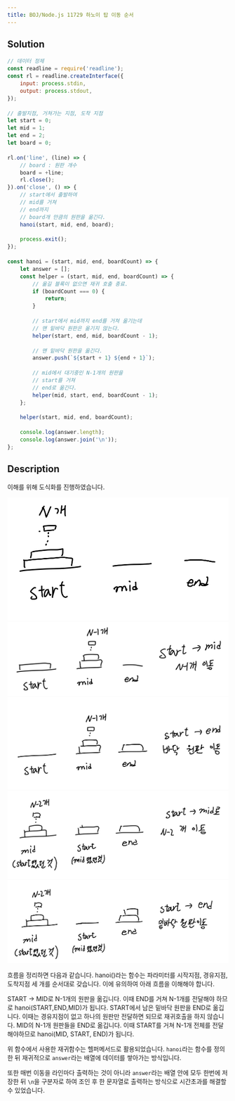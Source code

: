 ```yaml
---
title: BOJ/Node.js 11729 하노이 탑 이동 순서
---
```


## Solution

```javascript
// 데이터 정제
const readline = require('readline');
const rl = readline.createInterface({
    input: process.stdin,
    output: process.stdout,
});

// 출발지점, 거쳐가는 지점, 도착 지점
let start = 0;
let mid = 1;
let end = 2;
let board = 0;

rl.on('line', (line) => {
    // board : 원판 개수
    board = +line;
    rl.close();
}).on('close', () => {
    // start에서 출발하여
    // mid를 거쳐
    // end까지
    // board개 만큼의 원판을 옮긴다.
    hanoi(start, mid, end, board);

    process.exit();
});

const hanoi = (start, mid, end, boardCount) => {
    let answer = [];
    const helper = (start, mid, end, boardCount) => {
        // 옮길 블록이 없으면 재귀 호출 종료.
        if (boardCount === 0) {
            return;
        }

        // start에서 mid까지 end를 거쳐 옮기는데
        // 맨 밑바닥 원판은 옮기지 않는다.
        helper(start, end, mid, boardCount - 1);

        // 맨 밑바닥 원판을 옮긴다.
        answer.push(`${start + 1} ${end + 1}`);

        // mid에서 대기중인 N-1개의 원판을
        // start를 거쳐
        // end로 옮긴다.
        helper(mid, start, end, boardCount - 1);
    };

    helper(start, mid, end, boardCount);

    console.log(answer.length);
    console.log(answer.join('\n'));
};
```

## Description

이해를 위해 도식화를 진행하였습니다.

![h1](../../../.vuepress/assets/algorithm/h1.jpg)
![h2](../../../.vuepress/assets/algorithm/h2.jpg)
![h3](../../../.vuepress/assets/algorithm/h3.jpg)
![h4](../../../.vuepress/assets/algorithm/h4.jpg)
![h5](../../../.vuepress/assets/algorithm/h5.jpg)

흐름을 정리하면 다음과 같습니다.
hanoi()라는 함수는 파라미터를 시작지점, 경유지점, 도착지점 세 개를 순서대로 갖습니다. 이에 유의하여 아래 흐름을 이해해야 합니다.

START -> MID로 N-1개의 원판을 옮깁니다. 이때 END를 거쳐 N-1개를 전달해야 하므로 hanoi(START,END,MID)가 됩니다.
START에서 남은 밑바닥 원판을 END로 옮깁니다. 이때는 경유지점이 없고 하나의 원판만 전달하면 되므로 재귀호출을 하지 않습니다.
MID의 N-1개 원판들을 END로 옮깁니다. 이때 START를 거쳐 N-1개 전체를 전달해야하므로 hanoi(MID, START, END)가 됩니다.

위 함수에서 사용한 재귀함수는 헬퍼메서드로 활용되었습니다. `hanoi`라는 함수를 정의한 뒤 재귀적으로 `answer`라는 배열에 데이터를 쌓아가는 방식입니다.

또한 매번 이동을 라인마다 출력하는 것이 아니라 `answer`라는 배열 안에 모두 한번에 저장한 뒤 `\n`을 구분자로 하여 조인 후 한 문자열로 출력하는 방식으로 시간초과를 해결할 수 있었습니다.

